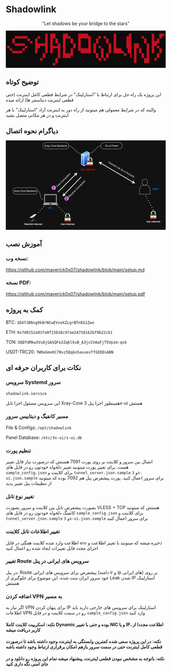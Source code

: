 
# Shadowlink
<div align="center">
  "Let shadows be your bridge to the stars"
</div>

![App Screenshot](https://raw.githubusercontent.com/maverick0x07/shadowlink/refs/heads/main/pics/shadowlink.png)

## توضیح کوتاه
این پروژه یک راه حل برای ارتباط با "استارلینک" در شرایط قطعی کامل اینترنت (حتی قطعی اینترنت دیتاسنتر ها) ارائه میده

والبته که در شرایط معمولی هم میتونید از راه دور به اینترنت آزاد "استارلینک" با هر اینترنت و در هر مکانی متصل بشید

## دیاگرام نحوه اتصال
![App Screenshot](https://raw.githubusercontent.com/maverick0x07/shadowlink/refs/heads/main/pics/diagram.png)

## آموزش نصب
### نسخه وب:
https://github.com/maverick0x07/shadowlink/blob/main/setup.md
### نسخه PDF:
https://github.com/maverick0x07/shadowlink/blob/main/setup.pdf

## کمک به پروژه

BTC: ```1D4fJB6ng9k8rNCwEVveXZLqrBTnEG1Zwn```

ETH: ```0x7d0152a91fe0f15b18c97ae24758162bf9b22cb1```

TON: ```UQDTdMkw3VuOjGASQFe2ZqklkvB_A3jcCVAaFjT5Vpzm-qsk```

USDT-TRC20: ```TWDeGmxKC78vz5QqknSaxvevTfGEDDsABN```
## نکات برای کاربران حرفه ای

### سرویس Systemd سرور

```shadowlink.service```

این سرویس مسئول اجرا تانل Xray-Core همینطور اجرا پنل 3x-ui هستش

### مسیر کانفیگ و دیتابیس سرور

File & Configs: ```/opt/shadowlink```

Panel Database: ```/etc/3x-ui/x-ui.db```

### تنظیم پورت
اتصال بین سرور و کلاینت بر روی پورت 7091 هستش که درصورت نیاز قابل تغییر هست. برای تغییر پورت میتونید تغییر دلخواه خودتون رو در فایل های ```sample_config.json``` برای کلاینت و ```tunnel_server.json.sample``` و ```3x-ui.json.sample``` برای سرور اعمال کنید. پورت پیشفرض پنل هم 7092 بوده که میتونید از تنظیمات پنل تغییر بدید

### تغییر نوع تانل
بصورت پیشفرض تانل بین کلاینت و سرور بصورت VLESS + TCP هستش که میتونید کانفیگ دلخواه خودتون رو در فایل های ```sample_config.json``` برای کلاینت و ```tunnel_server.json.sample``` و ```3x-ui.json.sample``` برای سرور اعمال کنید

### تغییر اطلاعات تانل کلاینت
اطلاعت وارد شده کلاینت همگی در فایل ```env``` ذخیره میشه که میتونید با تغییر اطلاعت و اجرای مجدد فایل تغییرات ایجاد شده رو اعمال کنید

### تغییر Route سرویس های ایرانی در پنل
در پنل، Route پیشفرض برای سرویس های ایرانی (دامنه ir و ip های ایرانی) بر روی خود سرور ایران ست شده. این موضوع برای جلوگیری از Leak شدن IP استارلینک هستش

### اضافه کردن VPN به مسیر
اگر نیاز به VPN برای پنهان کردن IP استارلینک برای سرویس های خارجی دارید باید اطلاعات VPN رو در سمت کلاینت و در فایل ```sample_config.json``` وارد کنید


#### نکته: اسکریپت کلاینت کاملا Dynamic بوده و حتی با تغییر NIC و یا IP، اطلاعت مجددا از کاربر دریافت میشه

#### نکته: در این پروژه سعی شده کمترین وابستگی به اینترنت وجود داشته باشه تا درصورت قطعی کامل اینترنت حتی در سمت سرور بازهم امکان برقراری ارتباط وجود داشته باشه

#### نکته: باتوجه به مشخص نبودن قطعی اینترنت، پیشنهاد میشه تمام این پروژه رو دانلود و در جای امنی نگه داری کنید
